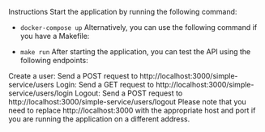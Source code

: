 Instructions
Start the application by running the following command:
- `docker-compose up`
Alternatively, you can use the following command if you have a Makefile:

- `make run`
After starting the application, you can test the API using the following endpoints:

Create a user: Send a POST request to http://localhost:3000/simple-service/users
Login: Send a GET request to http://localhost:3000/simple-service/users/login
Logout: Send a POST request to http://localhost:3000/simple-service/users/logout
Please note that you need to replace http://localhost:3000 with the appropriate host and port if you are running the application on a different address.
